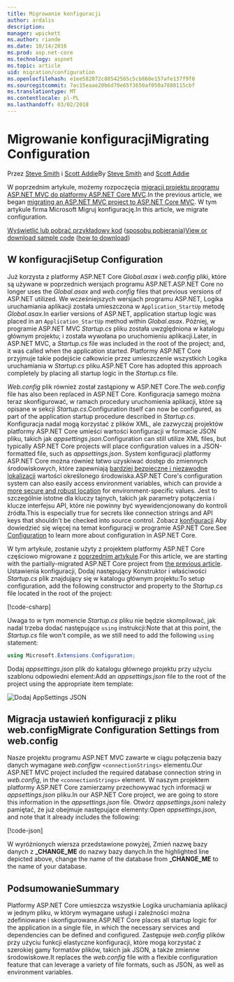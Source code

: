 ```yaml
---
title: Migrowanie konfiguracji
author: ardalis
description: 
manager: wpickett
ms.author: riande
ms.date: 10/14/2016
ms.prod: asp.net-core
ms.technology: aspnet
ms.topic: article
uid: migration/configuration
ms.openlocfilehash: e1ee582072c88542565c5cb860e157afe137f9f0
ms.sourcegitcommit: 7ac15eaae20b6d70e65f3650af050a7880115cbf
ms.translationtype: MT
ms.contentlocale: pl-PL
ms.lasthandoff: 03/02/2018
---
```

# <a name="migrating-configuration"></a><span data-ttu-id="715af-102">Migrowanie konfiguracji</span><span class="sxs-lookup"><span data-stu-id="715af-102">Migrating Configuration</span></span>

<span data-ttu-id="715af-103">Przez [Steve Smith](https://ardalis.com/) i [Scott Addie](https://scottaddie.com)</span><span class="sxs-lookup"><span data-stu-id="715af-103">By [Steve Smith](https://ardalis.com/) and [Scott Addie](https://scottaddie.com)</span></span>

<span data-ttu-id="715af-104">W poprzednim artykule, możemy rozpoczęcia [migracji projektu programu ASP.NET MVC do platformy ASP.NET Core MVC](mvc.md).</span><span class="sxs-lookup"><span data-stu-id="715af-104">In the previous article, we began [migrating an ASP.NET MVC project to ASP.NET Core MVC](mvc.md).</span></span> <span data-ttu-id="715af-105">W tym artykule firma Microsoft Migruj konfigurację.</span><span class="sxs-lookup"><span data-stu-id="715af-105">In this article, we migrate configuration.</span></span>

<span data-ttu-id="715af-106">[Wyświetlić lub pobrać przykładowy kod](https://github.com/aspnet/Docs/tree/master/aspnetcore/migration/configuration/samples) ([sposobu pobierania](xref:tutorials/index#how-to-download-a-sample))</span><span class="sxs-lookup"><span data-stu-id="715af-106">[View or download sample code](https://github.com/aspnet/Docs/tree/master/aspnetcore/migration/configuration/samples) ([how to download](xref:tutorials/index#how-to-download-a-sample))</span></span>

## <a name="setup-configuration"></a><span data-ttu-id="715af-107">W konfiguracji</span><span class="sxs-lookup"><span data-stu-id="715af-107">Setup Configuration</span></span>

<span data-ttu-id="715af-108">Już korzysta z platformy ASP.NET Core *Global.asax* i *web.config* pliki, które są używane w poprzednich wersjach programu ASP.NET.</span><span class="sxs-lookup"><span data-stu-id="715af-108">ASP.NET Core no longer uses the *Global.asax* and *web.config* files that previous versions of ASP.NET utilized.</span></span> <span data-ttu-id="715af-109">We wcześniejszych wersjach programu ASP.NET, Logika uruchamiania aplikacji została umieszczona w `Application_StartUp` metodę *Global.asax*.</span><span class="sxs-lookup"><span data-stu-id="715af-109">In earlier versions of ASP.NET, application startup logic was placed in an `Application_StartUp` method within *Global.asax*.</span></span> <span data-ttu-id="715af-110">Później, w programie ASP.NET MVC *Startup.cs* pliku została uwzględniona w katalogu głównym projektu; i została wywołana po uruchomieniu aplikacji.</span><span class="sxs-lookup"><span data-stu-id="715af-110">Later, in ASP.NET MVC, a *Startup.cs* file was included in the root of the project; and, it was called when the application started.</span></span> <span data-ttu-id="715af-111">Platformy ASP.NET Core przyjmuje takie podejście całkowicie przez umieszczenie wszystkich Logika uruchamiania w *Startup.cs* pliku.</span><span class="sxs-lookup"><span data-stu-id="715af-111">ASP.NET Core has adopted this approach completely by placing all startup logic in the *Startup.cs* file.</span></span>

<span data-ttu-id="715af-112">*Web.config* plik również został zastąpiony w ASP.NET Core.</span><span class="sxs-lookup"><span data-stu-id="715af-112">The *web.config* file has also been replaced in ASP.NET Core.</span></span> <span data-ttu-id="715af-113">Konfiguracja samego można teraz skonfigurować, w ramach procedury uruchomienia aplikacji, które są opisane w sekcji *Startup.cs*.</span><span class="sxs-lookup"><span data-stu-id="715af-113">Configuration itself can now be configured, as part of the application startup procedure described in *Startup.cs*.</span></span> <span data-ttu-id="715af-114">Konfiguracja nadal mogą korzystać z plików XML, ale zazwyczaj projektów platformy ASP.NET Core umieści wartości konfiguracji w formacie JSON pliku, takich jak *appsettings.json*.</span><span class="sxs-lookup"><span data-stu-id="715af-114">Configuration can still utilize XML files, but typically ASP.NET Core projects will place configuration values in a JSON-formatted file, such as *appsettings.json*.</span></span> <span data-ttu-id="715af-115">System konfiguracji platformy ASP.NET Core można również łatwo uzyskiwać dostęp do zmiennych środowiskowych, które zapewniają [bardziej bezpieczne i niezawodne lokalizacji](xref:security/app-secrets) wartości określonego środowiska.</span><span class="sxs-lookup"><span data-stu-id="715af-115">ASP.NET Core's configuration system can also easily access environment variables, which can provide a [more secure and robust location](xref:security/app-secrets) for environment-specific values.</span></span> <span data-ttu-id="715af-116">Jest to szczególnie istotne dla kluczy tajnych, takich jak parametry połączenia i klucze interfejsu API, które nie powinny być wyewidencjonowany do kontroli źródła.</span><span class="sxs-lookup"><span data-stu-id="715af-116">This is especially true for secrets like connection strings and API keys that shouldn't be checked into source control.</span></span> <span data-ttu-id="715af-117">Zobacz [konfiguracji](xref:fundamentals/configuration/index) Aby dowiedzieć się więcej na temat konfiguracji w programie ASP.NET Core.</span><span class="sxs-lookup"><span data-stu-id="715af-117">See [Configuration](xref:fundamentals/configuration/index) to learn more about configuration in ASP.NET Core.</span></span>

<span data-ttu-id="715af-118">W tym artykule, zostanie użyty z projektem platformy ASP.NET Core częściowo migrowane z [poprzednim artykule](mvc.md).</span><span class="sxs-lookup"><span data-stu-id="715af-118">For this article, we are starting with the partially-migrated ASP.NET Core project from [the previous article](mvc.md).</span></span> <span data-ttu-id="715af-119">Ustawienia konfiguracji, Dodaj następujący Konstruktor i właściwości *Startup.cs* plik znajdujący się w katalogu głównym projektu:</span><span class="sxs-lookup"><span data-stu-id="715af-119">To setup configuration, add the following constructor and property to the *Startup.cs* file located in the root of the project:</span></span>

[!code-csharp[](configuration/samples/WebApp1/src/WebApp1/Startup.cs?range=11-21)]

<span data-ttu-id="715af-120">Uwaga to w tym momencie *Startup.cs* pliku nie będzie skompilować, jak nadal trzeba dodać następujące `using` instrukcji:</span><span class="sxs-lookup"><span data-stu-id="715af-120">Note that at this point, the *Startup.cs* file won't compile, as we still need to add the following `using` statement:</span></span>

```csharp
using Microsoft.Extensions.Configuration;
```

<span data-ttu-id="715af-121">Dodaj *appsettings.json* plik do katalogu głównego projektu przy użyciu szablonu odpowiedni element:</span><span class="sxs-lookup"><span data-stu-id="715af-121">Add an *appsettings.json* file to the root of the project using the appropriate item template:</span></span>

![Dodaj AppSettings JSON](configuration/_static/add-appsettings-json.png)

## <a name="migrate-configuration-settings-from-webconfig"></a><span data-ttu-id="715af-123">Migracja ustawień konfiguracji z pliku web.config</span><span class="sxs-lookup"><span data-stu-id="715af-123">Migrate Configuration Settings from web.config</span></span>

<span data-ttu-id="715af-124">Nasze projektu programu ASP.NET MVC zawarte w ciągu połączenia bazy danych wymagane *web.config*w `<connectionStrings>` elementu.</span><span class="sxs-lookup"><span data-stu-id="715af-124">Our ASP.NET MVC project included the required database connection string in *web.config*, in the `<connectionStrings>` element.</span></span> <span data-ttu-id="715af-125">W naszym projektem platformy ASP.NET Core zamierzamy przechowywać tych informacji w *appsettings.json* pliku.</span><span class="sxs-lookup"><span data-stu-id="715af-125">In our ASP.NET Core project, we are going to store this information in the *appsettings.json* file.</span></span> <span data-ttu-id="715af-126">Otwórz *appsettings.json*i należy pamiętać, że już obejmuje następujące elementy:</span><span class="sxs-lookup"><span data-stu-id="715af-126">Open *appsettings.json*, and note that it already includes the following:</span></span>

[!code-json[](../migration/configuration/samples/WebApp1/src/WebApp1/appsettings.json?highlight=4)]


<span data-ttu-id="715af-127">W wyróżnionych wiersza przedstawione powyżej, Zmień nazwę bazy danych z **_CHANGE_ME** do nazwy bazy danych.</span><span class="sxs-lookup"><span data-stu-id="715af-127">In the highlighted line depicted above, change the name of the database from **_CHANGE_ME** to the name of your database.</span></span>

## <a name="summary"></a><span data-ttu-id="715af-128">Podsumowanie</span><span class="sxs-lookup"><span data-stu-id="715af-128">Summary</span></span>

<span data-ttu-id="715af-129">Platformy ASP.NET Core umieszcza wszystkie Logika uruchamiania aplikacji w jednym pliku, w którym wymagane usługi i zależności można zdefiniowane i skonfigurowane.</span><span class="sxs-lookup"><span data-stu-id="715af-129">ASP.NET Core places all startup logic for the application in a single file, in which the necessary services and dependencies can be defined and configured.</span></span> <span data-ttu-id="715af-130">Zastępuje *web.config* plików przy użyciu funkcji elastyczne konfiguracji, które mogą korzystać z szerokiej gamy formatów plików, takich jak JSON, a także zmienne środowiskowe.</span><span class="sxs-lookup"><span data-stu-id="715af-130">It replaces the *web.config* file with a flexible configuration feature that can leverage a variety of file formats, such as JSON, as well as environment variables.</span></span>
